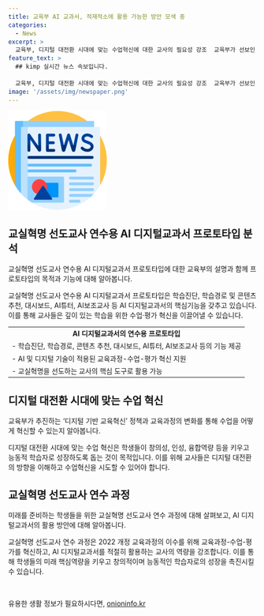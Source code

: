 ```yaml
---
title: 교육부 AI 교과서, 적재적소에 활용 가능한 방안 모색 중
categories:
  - News
excerpt: >
  교육부, 디지털 대전환 시대에 맞는 수업혁신에 대한 교사의 필요성 강조  교육부가 선보인 AI 디지털교과서 연수용 프로토타입이 논란을 빚고 있다. 기능 부족과 그림 품질 등의 문제점이 제기되었으며, 교육부는 디지털 대전환 시대에 맞는 수업혁신을 통해 교사의 전문성과 주도성 강화를 크게 강조했다. 교육부는 교실혁명 선도교사 연수 교육과정을 통해 AI 디지털교과서를 적재적소에 활용하는 교사의 주도성을 강조하고 있다. [출처: 정책브리핑 www.korea.kr]
feature_text: >
  ## kimp 실시간 뉴스 속보입니다.

  교육부, 디지털 대전환 시대에 맞는 수업혁신에 대한 교사의 필요성 강조  교육부가 선보인 AI 디지털교과서 연수용 프로토타입이 논란을 빚고 있다. 기능 부족과 그림 품질 등의 문제점이 제기되었으며, 교육부는 디지털 대전환 시대에 맞는 수업혁신을 통해 교사의 전문성과 주도성 강화를 크게 강조했다. 교육부는 교실혁명 선도교사 연수 교육과정을 통해 AI 디지털교과서를 적재적소에 활용하는 교사의 주도성을 강조하고 있다. [출처: 정책브리핑 www.korea.kr]
image: '/assets/img/newspaper.png'
---
```


<p><img src="/assets/img/newspaper.png" alt="kimplant 속보" /></p>

<h2 data-ke-size="size26">교실혁명 선도교사 연수용 AI 디지털교과서 프로토타입 분석</h2>

<p>교실혁명 선도교사 연수용 AI 디지털교과서 프로토타입에 대한 교육부의 설명과 함께 프로토타입의 목적과 기능에 대해 알아봅니다.</p>

<p data-ke-size="size16">교실혁명 선도교사 연수용 AI 디지털교과서 프로토타입은 학습진단, 학습경로 및 콘텐츠 추천, 대시보드, AI튜터, AI보조교사 등 AI 디지털교과서의 핵심기능을 갖추고 있습니다. 이를 통해 교사들은 깊이 있는 학습을 위한 수업·평가 혁신을 이끌어낼 수 있습니다.</p>

<table>
  <tr>
    <td style="text-align: center; height: 17px;"><b>AI 디지털교과서의 연수용 프로토타입</b></td>
  </tr>
  <tr>
    <td style="text-align: left; height: 17px;">- 학습진단, 학습경로, 콘텐츠 추천, 대시보드, AI튜터, AI보조교사 등의 기능 제공</td>
  </tr>
  <tr>
    <td style="text-align: left; height: 17px;">- AI 및 디지털 기술이 적용된 교육과정-수업-평가 혁신 지원</td>
  </tr>
  <tr>
    <td style="text-align: left; height: 17px;">- 교실혁명을 선도하는 교사의 핵심 도구로 활용 가능</td>
  </tr>
</table>

<h2 data-ke-size="size26">디지털 대전환 시대에 맞는 수업 혁신</h2>

<p>교육부가 추진하는 ‘디지털 기반 교육혁신’ 정책과 교육과정의 변화를 통해 수업을 어떻게 혁신할 수 있는지 알아봅니다.</p>

<p data-ke-size="size16">디지털 대전환 시대에 맞는 수업 혁신은 학생들이 창의성, 인성, 융합역량 등을 키우고 능동적 학습자로 성장하도록 돕는 것이 목적입니다. 이를 위해 교사들은 디지털 대전환의 방향을 이해하고 수업혁신을 시도할 수 있어야 합니다.</p>

<h2 data-ke-size="size26">교실혁명 선도교사 연수 과정</h2>

<p>미래를 준비하는 학생들을 위한 교실혁명 선도교사 연수 과정에 대해 살펴보고, AI 디지털교과서의 활용 방안에 대해 알아봅니다.</p>

<p data-ke-size="size16">교실혁명 선도교사 연수 과정은 2022 개정 교육과정의 이수를 위해 교육과정-수업-평가를 혁신하고, AI 디지털교과서를 적절히 활용하는 교사의 역량을 강조합니다. 이를 통해 학생들의 미래 핵심역량을 키우고 창의적이며 능동적인 학습자로의 성장을 촉진시킬 수 있습니다.</p>

<p data-ke-size="size16">&nbsp;</p>
유용한 생활 정보가 필요하시다면, <a href="https://onioninfo.kr" rel="dofollow">onioninfo.kr</a>


